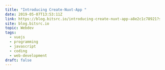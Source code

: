 ```yaml
---
title: "Introducing Create-Nuxt-App "
date: 2019-05-07T13:53:11Z
link: https://blog.bitsrc.io/introducing-create-nuxt-app-a8e2c1c78921?source=rss----5c2fdf847f4a---4&utm_medium=RSS&utm_source=news.12bit.vn
site: blog.bitsrc.io
topic: Webdev
tags:
  - vuejs
  - programming
  - javascript
  - coding
  - web-development
draft: false
---
```

